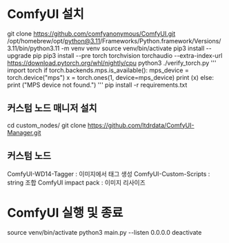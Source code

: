
# ComfyUI 설치
git clone https://github.com/comfyanonymous/ComfyUI.git
/opt/homebrew/opt/python@3.11/Frameworks/Python.framework/Versions/3.11/bin/python3.11 -m venv venv
source venv/bin/activate
pip3 install --upgrade pip
pip3 install --pre torch torchvision torchaudio --extra-index-url https://download.pytorch.org/whl/nightly/cpu
python3 ./verify_torch.py
'''
import torch
if torch.backends.mps.is_available():
    mps_device = torch.device("mps")
    x = torch.ones(1, device=mps_device)
    print (x)
else:
    print ("MPS device not found.")
'''
pip install -r requirements.txt


## 커스텀 노드 매니저 설치
cd custom_nodes/
git clone https://github.com/ltdrdata/ComfyUI-Manager.git


## 커스텀 노드
ComfyUI-WD14-Tagger : 이미지에서 태그 생성
ComfyUI-Custom-Scripts : string 조합
ComfyUI impact pack : 이미지 리사이즈


# ComfyUI 실행 및 종료
source venv/bin/activate
python3 main.py --listen 0.0.0.0
deactivate


